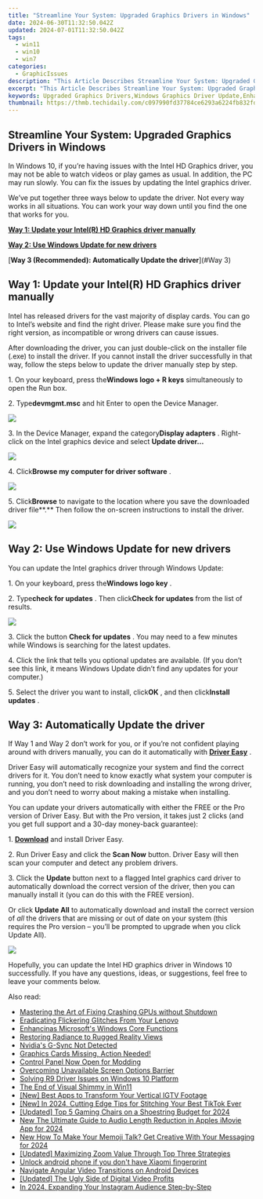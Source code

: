 ```yaml
---
title: "Streamline Your System: Upgraded Graphics Drivers in Windows"
date: 2024-06-30T11:32:50.042Z
updated: 2024-07-01T11:32:50.042Z
tags:
  - win11
  - win10
  - win7
categories:
  - GraphicIssues
description: "This Article Describes Streamline Your System: Upgraded Graphics Drivers in Windows"
excerpt: "This Article Describes Streamline Your System: Upgraded Graphics Drivers in Windows"
keywords: Upgraded Graphics Drivers,Windows Graphics Driver Update,Enhanced Visual Performance,Windows Driver Optimization,Graphics Card Compatibility Windows Update,Improve System Graphics Efficiency in Windows,Windows Graphics Drivers Installation Guide
thumbnail: https://thmb.techidaily.com/c097990fd37784ce6293a6224fb832fd4d9a7841c40f79ad9e48ab602a74cd56.jpg
---
```


## Streamline Your System: Upgraded Graphics Drivers in Windows

 In Windows 10, if you’re having issues with the Intel HD Graphics driver, you may not be able to watch videos or play games as usual. In addition, the PC may run slowly. You can fix the issues by updating the Intel graphics driver.

 We’ve put together three ways below to update the driver. Not every way works in all situations. You can work your way down until you find the one that works for you.

[**Way 1: Update your Intel(R) HD Graphics driver manually**](#Way1)

[**Way 2: Use Windows Update for new drivers**](#Way2)

[**Way 3 (Recommended): Automatically Update the driver**](#Way 3)

## Way 1: Update your Intel(R) HD Graphics driver manually

 Intel has released drivers for the vast majority of display cards. You can go to Intel’s website and find the right driver. Please make sure you find the right version, as incompatible or wrong drivers can cause issues.

 After downloading the driver, you can just double-click on the installer file (.exe) to install the driver. If you cannot install the driver successfully in that way, follow the steps below to update the driver manually step by step.

 1\. On your keyboard, press the**Windows logo + R keys** simultaneously to open the Run box.

 2\. Type**devmgmt.msc** and hit Enter to open the Device Manager.

![](https://www.drivereasy.com/wp-content/uploads/2015/11/run-devmgmt.msc_.jpg)

 3\. In the Device Manager, expand the category**Display adapters** . Right-click on the Intel graphics device and select **Update driver…**

![](https://images.drivereasy.com/wp-content/uploads/2018/11/img_5be1558223280.jpg)

 4\. Click**Browse my computer for driver software** .

![](https://images.drivereasy.com/wp-content/uploads/2018/11/img_5be155da629d3.jpg)

 5\. Click**Browse** to  navigate to the location where you save the downloaded driver file**.** Then follow the on-screen instructions to install the driver.

![](https://images.drivereasy.com/wp-content/uploads/2018/11/img_5be156285e534.jpg)

## Way 2: Use Windows Update for new drivers

You can update the Intel graphics driver through Windows Update:

 1\. On your keyboard, press the**Windows logo key** .

 2\. Type**check for updates** . Then click**Check for updates** from the list of results.

![](https://www.drivereasy.com/wp-content/uploads/2017/07/win11-search-bar-check-for-updates.jpg)

 3\. Click the button **Check for updates** . You may need to a few minutes while Windows is searching for the latest updates.

 4\. Click the link that tells you optional updates are available. (If you don’t see this link, it means Windows Update didn’t find any updates for your computer.)

 5\. Select the driver you want to install, click**OK** , and then click**Install updates** .

## **Way 3: Automatically Update the driver**

 If Way 1 and Way 2 don’t work for you, or if you’re not confident playing around with drivers manually,  you can do it automatically with **[Driver Easy](https://tools.techidaily.com/drivereasy/download/)**  .

 Driver Easy will automatically recognize your system and find the correct drivers for it. You don’t need to know exactly what system your computer is running, you don’t need to risk downloading and installing the wrong driver, and you don’t need to worry about making a mistake when installing.

 You can update your drivers automatically with either the FREE or the Pro version of Driver Easy. But with the Pro version, it takes just 2 clicks (and you get full support and a 30-day money-back guarantee):

1\. **[Download](https://tools.techidaily.com/drivereasy/download/)**   and install Driver Easy.

 2\. Run Driver Easy and click the **Scan Now**   button. Driver Easy will then scan your computer and detect any problem drivers.

 3\. Click the **Update** button next to a flagged Intel graphics card driver to automatically download the correct version of the driver, then you can manually install it (you can do this with the FREE version).

 Or click **Update All**  to automatically download and install the correct version of _all_   the drivers that are missing or out of date on your system (this requires the Pro version – you’ll be prompted to upgrade when you click Update All).

![](https://www.drivereasy.com/wp-content/uploads/2023/01/Intel-graphics-driver-7.4.jpg)

 Hopefully, you can update the Intel HD graphics driver in Windows 10 successfully. If you have any questions, ideas, or suggestions, feel free to leave your comments below.

<ins class="adsbygoogle"
     style="display:block"
     data-ad-format="autorelaxed"
     data-ad-client="ca-pub-7571918770474297"
     data-ad-slot="1223367746"></ins>



<ins class="adsbygoogle"
     style="display:block"
     data-ad-client="ca-pub-7571918770474297"
     data-ad-slot="8358498916"
     data-ad-format="auto"
     data-full-width-responsive="true"></ins>

<span class="atpl-alsoreadstyle">Also read:</span>
<div><ul>
<li><a href="https://graphic-issues.techidaily.com/mastering-the-art-of-fixing-crashing-gpus-without-shutdown/"><u>Mastering the Art of Fixing Crashing GPUs without Shutdown</u></a></li>
<li><a href="https://graphic-issues.techidaily.com/eradicating-flickering-glitches-from-your-lenovo/"><u>Eradicating Flickering Glitches From Your Lenovo</u></a></li>
<li><a href="https://graphic-issues.techidaily.com/enhancinas-microsofts-windows-core-functions/"><u>Enhancinas Microsoft's Windows Core Functions</u></a></li>
<li><a href="https://graphic-issues.techidaily.com/restoring-radiance-to-rugged-reality-views/"><u>Restoring Radiance to Rugged Reality Views</u></a></li>
<li><a href="https://graphic-issues.techidaily.com/nvidias-g-sync-not-detected/"><u>Nvidia's G-Sync Not Detected</u></a></li>
<li><a href="https://graphic-issues.techidaily.com/1719818019053-graphics-cards-missing-action-needed/"><u>Graphics Cards Missing, Action Needed!</u></a></li>
<li><a href="https://graphic-issues.techidaily.com/control-panel-now-open-for-modding/"><u>Control Panel Now Open for Modding</u></a></li>
<li><a href="https://graphic-issues.techidaily.com/overcoming-unavailable-screen-options-barrier/"><u>Overcoming Unavailable Screen Options Barrier</u></a></li>
<li><a href="https://graphic-issues.techidaily.com/solving-r9-driver-issues-on-windows-10-platform/"><u>Solving R9 Driver Issues on Windows 10 Platform</u></a></li>
<li><a href="https://graphic-issues.techidaily.com/the-end-of-visual-shimmy-in-win11/"><u>The End of Visual Shimmy in Win11</u></a></li>
<li><a href="https://instagram-video-recordings.techidaily.com/new-best-apps-to-transform-your-vertical-igtv-footage/"><u>[New] Best Apps to Transform Your Vertical IGTV Footage</u></a></li>
<li><a href="https://tiktok-video-files.techidaily.com/new-in-2024-cutting-edge-tips-for-stitching-your-best-tiktok-ever/"><u>[New] In 2024, Cutting Edge Tips for Stitching Your Best TikTok Ever</u></a></li>
<li><a href="https://digital-screen-recording.techidaily.com/updated-top-5-gaming-chairs-on-a-shoestring-budget-for-2024/"><u>[Updated] Top 5 Gaming Chairs on a Shoestring Budget for 2024</u></a></li>
<li><a href="https://audio-shaping.techidaily.com/new-the-ultimate-guide-to-audio-length-reduction-in-apples-imovie-app-for-2024/"><u>New The Ultimate Guide to Audio Length Reduction in Apples iMovie App for 2024</u></a></li>
<li><a href="https://ai-topics.techidaily.com/new-how-to-make-your-memoji-talk-get-creative-with-your-messaging-for-2024/"><u>New How To Make Your Memoji Talk? Get Creative With Your Messaging for 2024</u></a></li>
<li><a href="https://extra-guidance.techidaily.com/updated-maximizing-zoom-value-through-top-three-strategies/"><u>[Updated] Maximizing Zoom Value Through Top Three Strategies</u></a></li>
<li><a href="https://techidaily.com/unlock-android-phone-if-you-don-t-have-xiaomi-fingerprint-by-drfone-android-unlock-android-unlock/"><u>Unlock android phone if you don't have Xiaomi fingerprint</u></a></li>
<li><a href="https://extra-lessons.techidaily.com/navigate-angular-video-transitions-on-android-devices/"><u>Navigate Angular Video Transitions on Android Devices</u></a></li>
<li><a href="https://facebook-video-share.techidaily.com/updated-the-ugly-side-of-digital-video-profits/"><u>[Updated] The Ugly Side of Digital Video Profits</u></a></li>
<li><a href="https://instagram-video-recordings.techidaily.com/in-2024-expanding-your-instagram-audience-step-by-step/"><u>In 2024, Expanding Your Instagram Audience Step-by-Step</u></a></li>
</ul></div>
